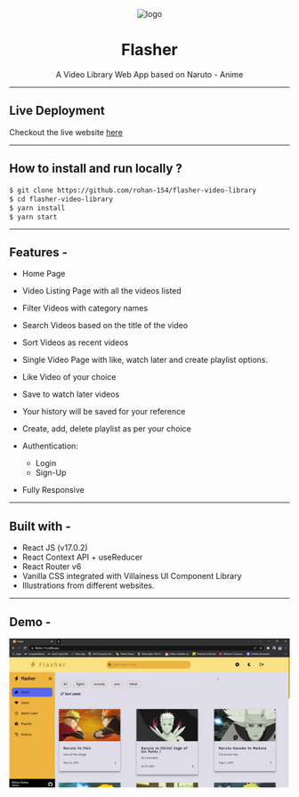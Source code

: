 <div align="center">
  <img src="public/favicon.ico" height="100" width="100" alt="logo"/>
  
# Flasher
  A Video Library Web App based on Naruto - Anime
</div>

---
## Live Deployment

Checkout the live website [here](https://flasher-15.netlify.app/)

---
## **How to install and run locally ?**

```
$ git clone https://github.com/rohan-154/flasher-video-library
$ cd flasher-video-library
$ yarn install
$ yarn start
```
---
## **Features -**

- Home Page
- Video Listing Page with all the videos listed
- Filter Videos with category names
- Search Videos based on the title of the video
- Sort Videos as recent videos
- Single Video Page with like, watch later and create playlist options.

- Like Video of your choice
- Save to watch later videos
- Your history will be saved for your reference
- Create, add, delete playlist as per your choice
- Authentication:
   - Login
   - Sign-Up
- Fully Responsive
---
## **Built with -**

- React JS (v17.0.2)
- React Context API + useReducer
- React Router v6
- Vanilla CSS integrated with Villainess UI Component Library
- Illustrations from different websites.
---
## **Demo -**
<img src="src/Assets/flasher-preview.gif" alt = "preview"/>

